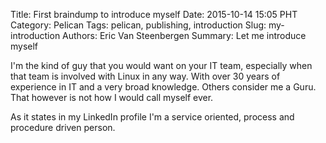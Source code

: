 Title: First braindump to introduce myself
Date: 2015-10-14 15:05 PHT
Category: Pelican
Tags: pelican, publishing, introduction
Slug: my-introduction
Authors: Eric Van Steenbergen
Summary: Let me introduce myself

I'm the kind of guy that you would want on your IT team, especially when that team is involved 
with Linux in any way. With over 30 years of experience in IT and a very broad knowledge. Others 
consider me a Guru. That however is not how I would call myself ever. 

As it states in my LinkedIn profile I'm a service oriented, process and procedure driven person.
